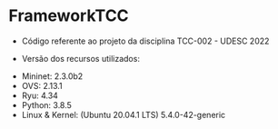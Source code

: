 # FrameworkTCC

* Código referente ao projeto da disciplina TCC-002 - UDESC 2022

* Versão dos recursos utilizados:
- Mininet: 2.3.0b2
- OVS: 2.13.1
- Ryu: 4.34
- Python: 3.8.5
- Linux & Kernel: (Ubuntu 20.04.1 LTS) 5.4.0-42-generic